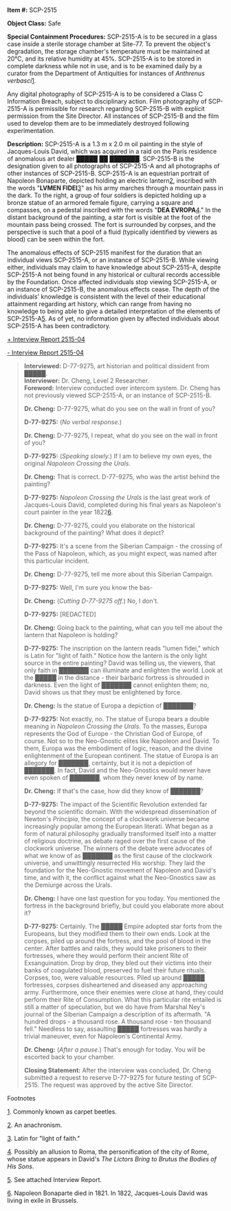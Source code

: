 **Item #:** SCP-2515

**Object Class:** Safe

**Special Containment Procedures:** SCP-2515-A is to be secured in a glass case inside a sterile storage chamber at Site-77. To prevent the object's degradation, the storage chamber's temperature must be maintained at 20°C, and its relative humidity at 45%. SCP-2515-A is to be stored in complete darkness while not in use, and is to be examined daily by a curator from the Department of Antiquities for instances of _Anthrenus verbasci_[1](javascript:;).

Any digital photography of SCP-2515-A is to be considered a Class C Information Breach, subject to disciplinary action. Film photography of SCP-2515-A is permissible for research regarding SCP-2515-B with explicit permission from the Site Director. All instances of SCP-2515-B and the film used to develop them are to be immediately destroyed following experimentation.

**Description:** SCP-2515-A is a 1.3 m x 2.0 m oil painting in the style of Jacques-Louis David, which was acquired in a raid on the Paris residence of anomalous art dealer █████ ██ ███████. SCP-2515-B is the designation given to all photographs of SCP-2515-A and all photographs of other instances of SCP-2515-B. SCP-2515-A is an equestrian portrait of Napoleon Bonaparte, depicted holding an electric lantern[2](javascript:;), inscribed with the words "**LVMEN FIDEI**[3](javascript:;)" as his army marches through a mountain pass in the dark. To the right, a group of four soldiers is depicted holding up a bronze statue of an armored female figure, carrying a square and compasses, on a pedestal inscribed with the words "**DEA EVROPA**[4](javascript:;)." In the distant background of the painting, a star fort is visible at the foot of the mountain pass being crossed. The fort is surrounded by corpses, and the perspective is such that a pool of a fluid (typically identified by viewers as blood) can be seen within the fort.

The anomalous effects of SCP-2515 manifest for the duration that an individual views SCP-2515-A, or an instance of SCP-2515-B. While viewing either, individuals may claim to have knowledge about SCP-2515-A, despite SCP-2515-A not being found in any historical or cultural records accessible by the Foundation. Once affected individuals stop viewing SCP-2515-A, or an instance of SCP-2515-B, the anomalous effects cease. The depth of the individuals' knowledge is consistent with the level of their educational attainment regarding art history, which can range from having no knowledge to being able to give a detailed interpretation of the elements of SCP-2515-A[5](javascript:;). As of yet, no information given by affected individuals about SCP-2515-A has been contradictory.

[+ Interview Report 2515-04](javascript:;)

[\- Interview Report 2515-04](javascript:;)

> **Interviewed:** D-77-9275, art historian and political dissident from █████.  
> **Interviewer:** Dr. Cheng, Level 2 Researcher.  
> **Foreword:** Interview conducted over intercom system. Dr. Cheng has not previously viewed SCP-2515-A, or an instance of SCP-2515-B.
> 
> **<Begin Log>**
> 
> **Dr. Cheng:** D-77-9275, what do you see on the wall in front of you?
> 
> **D-77-9275:** (_No verbal response._)
> 
> **Dr. Cheng:** D-77-9275, I repeat, what do you see on the wall in front of you?
> 
> **D-77-9275:** (_Speaking slowly._) If I am to believe my own eyes, the original _Napoleon Crossing the Urals_.
> 
> **Dr. Cheng:** That is correct. D-77-9275, who was the artist behind the painting?
> 
> **D-77-9275:** _Napoleon Crossing the Urals_ is the last great work of Jacques-Louis David, completed during his final years as Napoleon's court painter in the year 1822[6](javascript:;).
> 
> **Dr. Cheng:** D-77-9275, could you elaborate on the historical background of the painting? What does it depict?
> 
> **D-77-9275:** It's a scene from the Siberian Campaign - the crossing of the Pass of Napoleon, which, as you might expect, was named after this particular incident.
> 
> **Dr. Cheng:** D-77-9275, tell me more about this Siberian Campaign.
> 
> **D-77-9275:** Well, I'm sure you know the bas-
> 
> **Dr. Cheng:** (_Cutting D-77-9275 off._) No, I don't.
> 
> **D-77-9275:** \[REDACTED\]
> 
> **Dr. Cheng:** Going back to the painting, what can you tell me about the lantern that Napoleon is holding?
> 
> **D-77-9275:** The inscription on the lantern reads "lumen fidei," which is Latin for "light of faith." Notice how the lantern is the only light source in the entire painting? David was telling us, the viewers, that only faith in ███████ can illuminate and enlighten the world. Look at the █████ in the distance - their barbaric fortress is shrouded in darkness. Even the light of ███████ cannot enlighten them; no, David shows us that they must be enlightened by force.
> 
> **Dr. Cheng:** Is the statue of Europa a depiction of ███████?
> 
> **D-77-9275:** Not exactly, no. The statue of Europa bears a double meaning in _Napoleon Crossing the Urals_. To the masses, Europa represents the God of Europe - the Christian God of Europe, of course. Not so to the Neo-Gnostic elites like Napoleon and David. To them, Europa was the embodiment of logic, reason, and the divine enlightenment of the European continent. The statue of Europa is an allegory for ███████, certainty, but it is not a depiction of ███████. In fact, David and the Neo-Gnostics would never have even spoken of ███████, whom they never knew of by name.
> 
> **Dr. Cheng:** If that's the case, how did they know of ███████?
> 
> **D-77-9275:** The impact of the Scientific Revolution extended far beyond the scientific domain. With the widespread dissemination of Newton's _Principia_, the concept of a clockwork universe became increasingly popular among the European literati. What began as a form of natural philosophy gradually transformed itself into a matter of religious doctrine, as debate raged over the first cause of the clockwork universe. The winners of the debate were advocates of what we know of as ███████ as the first cause of the clockwork universe, and unwittingly resurrected His worship. They laid the foundation for the Neo-Gnostic movement of Napoleon and David's time, and with it, the conflict against what the Neo-Gnostics saw as the Demiurge across the Urals.
> 
> **Dr. Cheng:** I have one last question for you today. You mentioned the fortress in the background briefly, but could you elaborate more about it?
> 
> **D-77-9275:** Certainly. The █████ Empire adopted star forts from the Europeans, but they modified them to their own ends. Look at the corpses, piled up around the fortress, and the pool of blood in the center. After battles and raids, they would take prisoners to their fortresses, where they would perform their ancient Rite of Exsanguination. Drop by drop, they bled out their victims into their banks of coagulated blood, preserved to fuel their future rituals. Corpses, too, were valuable resources. Piled up around █████ fortresses, corpses disheartened and diseased any approaching army. Furthermore, once their enemies were close at hand, they could perform their Rite of Consumption. What this particular rite entailed is still a matter of speculation, but we do have from Marshal Ney's journal of the Siberian Campaign a description of its aftermath. "A hundred drops - a thousand rose. A thousand rose - ten thousand fell." Needless to say, assaulting █████ fortresses was hardly a trivial maneuver, even for Napoleon's Continental Army.
> 
> **Dr. Cheng:** (_After a pause._) That's enough for today. You will be escorted back to your chamber.
> 
> **<End Log>**
> 
> **Closing Statement:** After the interview was concluded, Dr. Cheng submitted a request to reserve D-77-9275 for future testing of SCP-2515. The request was approved by the active Site Director.

Footnotes

[1](javascript:;). Commonly known as carpet beetles.

[2](javascript:;). An anachronism.

[3](javascript:;). Latin for "light of faith."

[4](javascript:;). Possibly an allusion to Roma, the personification of the city of Rome, whose statue appears in David's _The Lictors Bring to Brutus the Bodies of His Sons_.

[5](javascript:;). See attached Interview Report.

[6](javascript:;). Napoleon Bonaparte died in 1821. In 1822, Jacques-Louis David was living in exile in Brussels.